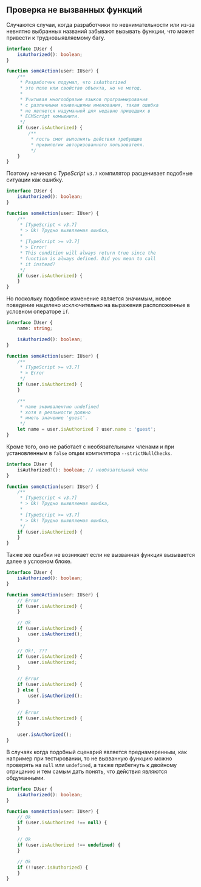 ## Проверка не вызванных функций
Случаются случаи, когда разработчики по невнимательности или из-за невнятно выбранных названий забывают вызывать функции, что может привести к трудновыявляемому багу.

```ts
interface IUser {
    isAuthorized(): boolean;
}

function someAction(user: IUser) {
    /**
     * Разработчик подумал, что isAuthorized
     * это поле или свойство объекта, но не метод.
     *
     * Учитывая многообразие языков программирования
     * с различными конвенциями именования, такая ошибка
     * не является надуманной для недавно пришедших в
     * ECMScript комьюнити.
     */
    if (user.isAuthorized) {
        /**
         * гость смог выполнить действия требующие
         * привилегии авторизованного пользователя.
         */
    }
}
```

Поэтому начиная с _TypeScript_ `v3.7` компилятор расценивает подобные ситуации как ошибку.

```ts
interface IUser {
    isAuthorized(): boolean;
}

function someAction(user: IUser) {
    /**
     * [TypeScript < v3.7]
     * > Ok! Трудно выявляемая ошибка,
     *
     * [TypeScript >= v3.7]
     * > Error!
     * This condition will always return true since the
     * function is always defined. Did you mean to call
     * it instead?
     */
    if (user.isAuthorized) {
    }
}
```

Но поскольку подобное изменение является значимым, новое поведение нацелено исключительно на выражения расположенные в условном операторе `if`.

```ts
interface IUser {
    name: string;

    isAuthorized(): boolean;
}

function someAction(user: IUser) {
    /**
     * [TypeScript >= v3.7]
     * > Error
     */
    if (user.isAuthorized) {
    }

    /**
     * name эквивалентно undefined
     * хотя в реальности должно
     * иметь значение 'guest'.
     */
    let name = user.isAuthorized ? user.name : 'guest';
}
```

Кроме того, оно не работает с необязательными членами и при установленным в `false` опции компилятора `--strictNullChecks`.

```ts
interface IUser {
    isAuthorized?(): boolean; // необязательный член
}

function someAction(user: IUser) {
    /**
     * [TypeScript < v3.7]
     * > Ok! Трудно выявляемая ошибка,
     *
     * [TypeScript >= v3.7]
     * > Ok! Трудно выявляемая ошибка,
     */
    if (user.isAuthorized) {
    }
}
```

Также же ошибки не возникает если не вызванная функция вызывается далее в условном блоке.

```ts
interface IUser {
    isAuthorized(): boolean;
}

function someAction(user: IUser) {
    // Error
    if (user.isAuthorized) {
    }

    // Ok
    if (user.isAuthorized) {
        user.isAuthorized();
    }

    // Ok!, ???
    if (user.isAuthorized) {
        user.isAuthorized;
    }

    // Error
    if (user.isAuthorized) {
    } else {
        user.isAuthorized();
    }

    // Error
    if (user.isAuthorized) {
    }

    user.isAuthorized();
}
```

В случаях когда подобный сценарий является преднамеренным, как например при тестировании, то не вызванную функцию можно проверять на `null` или `undefined`, а также прибегнуть к двойному отрицанию и тем самым дать понять, что действия являются обдуманными.

```ts
interface IUser {
    isAuthorized(): boolean;
}

function someAction(user: IUser) {
    // Ok
    if (user.isAuthorized !== null) {
    }

    // Ok
    if (user.isAuthorized !== undefined) {
    }

    // Ok
    if (!!user.isAuthorized) {
    }
}
```

